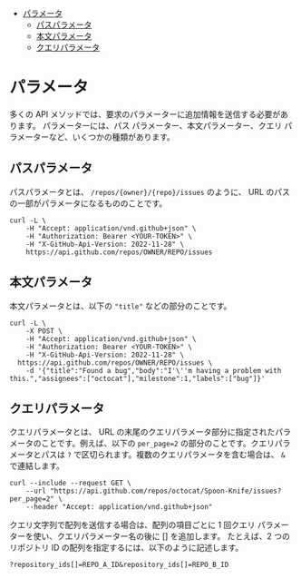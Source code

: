 - [パラメータ](#パラメータ)
  - [パスパラメータ](#パスパラメータ)
  - [本文パラメータ](#本文パラメータ)
  - [クエリパラメータ](#クエリパラメータ)


# パラメータ

多くの API メソッドでは、要求のパラメーターに追加情報を送信する必要があります。 パラメーターには、パス パラメーター、本文パラメーター、クエリ パラメーターなど、いくつかの種類があります。


## パスパラメータ

パスパラメータとは、 `/repos/{owner}/{repo}/issues` のように、 URL のパスの一部がパラメータになるもののことです。

```
curl -L \
    -H "Accept: application/vnd.github+json" \
    -H "Authorization: Bearer <YOUR-TOKEN>" \
    -H "X-GitHub-Api-Version: 2022-11-28" \
    https://api.github.com/repos/OWNER/REPO/issues
```


## 本文パラメータ

本文パラメータとは、以下の `"title"` などの部分のことです。

```
curl -L \
    -X POST \
    -H "Accept: application/vnd.github+json" \
    -H "Authorization: Bearer <YOUR-TOKEN>" \
    -H "X-GitHub-Api-Version: 2022-11-28" \
  https://api.github.com/repos/OWNER/REPO/issues \
    -d '{"title":"Found a bug","body":"I'\''m having a problem with this.","assignees":["octocat"],"milestone":1,"labels":["bug"]}'
```


## クエリパラメータ

クエリパラメータとは、 URL の末尾のクエリパラメータ部分に指定されたパラメータのことです。例えば、以下の `per_page=2` の部分のことです。クエリパラメータとパスは `?` で区切られます。複数のクエリパラメータを含む場合は、 `&` で連結します。

```
curl --include --request GET \
    --url "https://api.github.com/repos/octocat/Spoon-Knife/issues?per_page=2" \
    --header "Accept: application/vnd.github+json"
```

クエリ文字列で配列を送信する場合は、配列の項目ごとに 1 回クエリ パラメーターを使い、クエリパラメーター名の後に [] を追加します。 たとえば、2 つのリポジトリ ID の配列を指定するには、以下のように記述します。

```
?repository_ids[]=REPO_A_ID&repository_ids[]=REPO_B_ID
```



